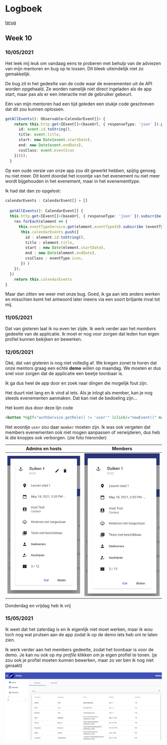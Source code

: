 # Logboek
[terug](https://martijnmeeldijk.github.io/stage/)





## Week 10

### 10/05/2021

 Het leek mij leuk om vandaag eens te proberen met behulp van de adviezen van mijn mentoren en bug op te lossen. Dit bleek uiteindelijk niet zo gemakkelijk.

De bug zit in het gedeelte van de code waar de evenementen uit de API worden opgehaald. Ze worden namelijk niet direct ingeladen als de app start, maar pas als er een interactie met de gebruiker gebeurt.

Eén van mijn mentoren had een tijd geleden een stukje code geschreven dat dit zou kunnen oplossen.

```typescript
getAllEvents(): Observable<CalendarEvent[]> {
    return this.http.get<IEvent[]>(baseUrl, { responseType: 'json' }).pipe(map(res => res.map(event => ({
      id: event.id.toString(),
      title: event.title,
      start: new Date(event.startDate),
      end: new Date(event.endDate),
      cssClass: event.eventIcon
    }))));
  }
```

Op een oude versie van onze app zou dit gewerkt hebben, spijtig genoeg nu niet meer. Dit komt doordat het icoontje van het evenement nu niet meer wordt bijgehouden in het evenement, maar in het evenementtype. 

Ik had dat dan zo opgelost:

```typescript
calendarEvents : CalendarEvent[] = []
  
  getAllEvents(): CalendarEvent[] {
  this.http.get<IEvent[]>(baseUrl, { responseType: 'json' }).subscribe( res => {
    res.forEach(element => {
      this.eventTypeService.get(element.eventTypeId).subscribe (eventType => 
       this.calendarEvents.push({
         id : element.id.toString(),
         title : element.title,
         start : new Date(element.startDate),
         end : new Date(element.endDate),
         cssClass : eventType.icon,
       }) )
    });
  })
    return this.calendarEvents
}
```

Maar dan zitten we weer met onze bug. Goed, ik ga aan iets anders werken en misschien komt het antwoord later ineens via een soort briljante inval tot mij.



### 11/05/2021

Dat van gisteren laat ik nu even ter zijde. Ik werk verder aan het *members* gedeelte van de applicatie. Ik moet er nog voor zorgen dat leden hun eigen profiel kunnen bekijken en bewerken. 



### 12/05/2021

Oké, dat van gisteren is nog niet volledig af. We kregen zonet te horen dat onze mentors graag een echte **demo** willen op maandag. We moeten er dus snel voor zorgen dat de applicatie een beetje toonbaar is. 

Ik ga dus heel de app door en zoek naar dingen die mogelijk fout zijn.

Het duurt niet lang en ik vind al iets. Als je inlogt als member, kan je nog steeds evenementen aanmaken. Dat kan niet de bedoeling zijn...

Het komt dus door deze lijn code 

```html
<button *ngIf="authService.getRole() != 'user'" (click)="newEvent()" mat-menu-item>
```

Het woordje `user` zou daar `member` moeten zijn. Ik was ook vergeten dat members evenementen ook niet mogen aanpassen of verwijderen, dus heb ik die knopjes ook verborgen. (zie foto hieronder)

| Admins en hosts                                              | Members                                                      |
| ------------------------------------------------------------ | ------------------------------------------------------------ |
| ![image-20210519124717160](img/log-week-10/image-20210519124717160.png) | ![image-20210519125219358](img/log-week-10/image-20210519125219358.png) |



Donderdag en vrijdag heb ik vrij



### 15/05/2021

Ik weet dat het zaterdag is en ik eigenlijk niet moet werken, maar ik wou toch nog wat prutsen aan de app zodat ik op de demo iets heb om te laten zien. 

Ik werk verder aan het members gedeelte, zodat het toonbaar is voor de demo. Je kan nu ook op *my profile* klikken om je eigen profiel te tonen. (je zou ook je profiel moeten kunnen bewerken, maar zo ver ben ik nog niet geraakt)

![image-20210519125915840](img/log-week-10/image-20210519125915840.png)

